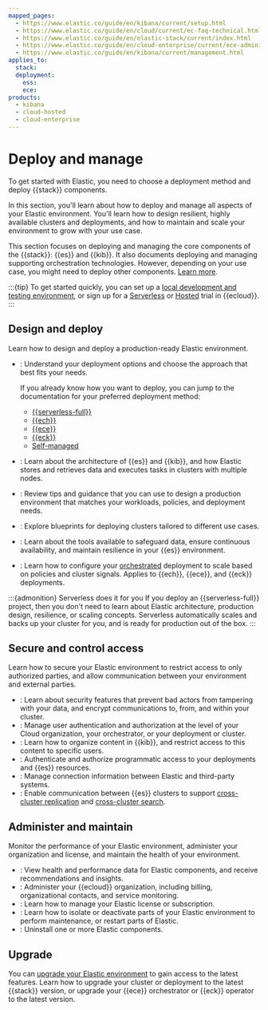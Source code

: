 ```yaml
---
mapped_pages:
  - https://www.elastic.co/guide/en/kibana/current/setup.html
  - https://www.elastic.co/guide/en/cloud/current/ec-faq-technical.html
  - https://www.elastic.co/guide/en/elastic-stack/current/index.html
  - https://www.elastic.co/guide/en/cloud-enterprise/current/ece-administering-deployments.html
  - https://www.elastic.co/guide/en/kibana/current/management.html
applies_to:
  stack:
  deployment:
    ess:
    ece:
products:
  - kibana
  - cloud-hosted
  - cloud-enterprise
---
```


# Deploy and manage

To get started with Elastic, you need to choose a deployment method and deploy {{stack}} components.

In this section, you'll learn about how to deploy and manage all aspects of your Elastic environment. You'll learn how to design resilient, highly available clusters and deployments, and how to maintain and scale your environment to grow with your use case.

This section focuses on deploying and managing the core components of the {{stack}}: {{es}} and {{kib}}. It also documents deploying and managing supporting orchestration technologies. However, depending on your use case, you might need to deploy other components. [Learn more](/get-started/the-stack.md).

:::{tip}
To get started quickly, you can set up a [local development and testing environment](/solutions/search/run-elasticsearch-locally.md), or sign up for a [Serverless](https://cloud.elastic.co/serverless-registration) or [Hosted](https://cloud.elastic.co/registration) trial in {{ecloud}}.
:::

## Design and deploy

Learn how to design and deploy a production-ready Elastic environment.

* [](/deploy-manage/deploy.md): Understand your deployment options and choose the approach that best fits your needs.

  If you already know how you want to deploy, you can jump to the documentation for your preferred deployment method:
  * [{{serverless-full}}](/deploy-manage/deploy/elastic-cloud/serverless.md)
  * [{{ech}}](/deploy-manage/deploy/elastic-cloud/cloud-hosted.md)
  * [{{ece}}](/deploy-manage/deploy/cloud-enterprise.md)
  * [{{eck}}](/deploy-manage/deploy/cloud-on-k8s.md)
  * [Self-managed](/deploy-manage/deploy/self-managed.md)

* [](/deploy-manage/distributed-architecture.md): Learn about the architecture of {{es}} and {{kib}}, and how Elastic stores and retrieves data and executes tasks in clusters with multiple nodes.
* [](/deploy-manage/production-guidance.md): Review tips and guidance that you can use to design a production environment that matches your workloads, policies, and deployment needs.
* [](/deploy-manage/reference-architectures.md): Explore blueprints for deploying clusters tailored to different use cases.
* [](/deploy-manage/tools.md): Learn about the tools available to safeguard data, ensure continuous availability, and maintain resilience in your {{es}} environment.
* [](/deploy-manage/autoscaling.md): Learn how to configure your [orchestrated](/deploy-manage/deploy.md#about-orchestration) deployment to scale based on policies and cluster signals. Applies to {{ech}}, {{ece}}, and {{eck}} deployments.

:::{admonition} Serverless does it for you
If you deploy an {{serverless-full}} project, then you don't need to learn about Elastic architecture, production design, resilience, or scaling concepts. Serverless automatically scales and backs up your cluster for you, and is ready for production out of the box.
:::

## Secure and control access

Learn how to secure your Elastic environment to restrict access to only authorized parties, and allow communication between your environment and external parties.

* [](/deploy-manage/security.md): Learn about security features that prevent bad actors from tampering with your data, and encrypt communications to, from, and within your cluster.
* [](/deploy-manage/users-roles.md): Manage user authentication and authorization at the level of your Cloud organization, your orchestrator, or your deployment or cluster.
* [](/deploy-manage/manage-spaces.md): Learn how to organize content in {{kib}}, and restrict access to this content to specific users.
* [](/deploy-manage/api-keys.md): Authenticate and authorize programmatic access to your deployments and {{es}} resources.
* [](/deploy-manage/manage-connectors.md): Manage connection information between Elastic and third-party systems.
* [](/deploy-manage/remote-clusters.md): Enable communication between {{es}} clusters to support [cross-cluster replication](/deploy-manage/tools/cross-cluster-replication.md) and [cross-cluster search](/solutions/search/cross-cluster-search.md).

## Administer and maintain

Monitor the performance of your Elastic environment, administer your organization and license, and maintain the health of your environment.

* [](/deploy-manage/monitor.md): View health and performance data for Elastic components, and receive recommendations and insights.
* [](/deploy-manage/cloud-organization.md): Administer your {{ecloud}} organization, including billing, organizational contacts, and service monitoring.
* [](/deploy-manage/license.md): Learn how to manage your Elastic license or subscription.
* [](/deploy-manage/maintenance.md): Learn how to isolate or deactivate parts of your Elastic environment to perform maintenance, or restart parts of Elastic.
* [](/deploy-manage/uninstall.md): Uninstall one or more Elastic components.

## Upgrade

You can [upgrade your Elastic environment](/deploy-manage/upgrade.md) to gain access to the latest features. Learn how to upgrade your cluster or deployment to the latest {{stack}} version, or upgrade your {{ece}} orchestrator or {{eck}} operator to the latest version.

